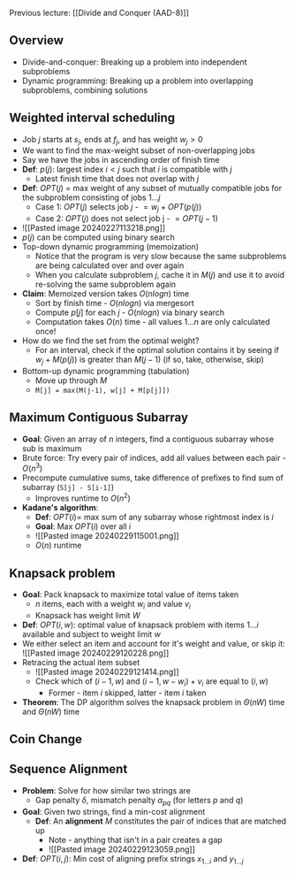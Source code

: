 Previous lecture: [[Divide and Conquer (AAD-8)]]


## Overview
- Divide-and-conquer: Breaking up a problem into independent subproblems
- Dynamic programming: Breaking up a problem into overlapping subproblems, combining solutions

## Weighted interval scheduling
- Job $j$ starts at $s_j$, ends at $f_j$, and has weight $w_{j}> 0$
- We want to find the max-weight subset of non-overlapping jobs
- Say we have the jobs in ascending order of finish time
- **Def**: $p(j)$: largest index $i < j$ such that $i$ is compatible with $j$
	- Latest finish time that does not overlap with $j$
- **Def**: $OPT(j)$ = max weight of any subset of mutually compatible jobs for the subproblem consisting of jobs $1 ... j$ 
	- Case 1: $OPT(j)$ selects job $j$ -  $= w_{j}+ OPT(p(j))$
	- Case 2: $OPT(j)$ does not select job j - $= OPT(j-1)$ 
- ![[Pasted image 20240227113218.png]]
- $p(j)$ can be computed using binary search
- Top-down dynamic programming (memoization)
	- Notice that the program is very slow because the same subproblems are being calculated over and over again
	- When you calculate subproblem $j$, cache it in $M(j)$ and use it to avoid re-solving the same subproblem again
- **Claim**: Memoized version takes $O(nlogn)$ time
	- Sort by finish time - $O(nlogn)$ via mergesort
	- Compute $p[j]$ for each $j$ - $O(nlogn)$ via binary search
	- Computation takes $O(n)$ time - all values $1 ... n$ are only calculated once!
- How do we find the set from the optimal weight?
	- For an interval, check if the optimal solution contains it by seeing  if $w_{j}+ M(p(j))$ is greater than $M(j-1)$ (if so, take, otherwise, skip)
- Bottom-up dynamic programming (tabulation)
	- Move up through $M$
	- `M[j] = max(M(j-1), w[j] + M[p[j]])`

## Maximum Contiguous Subarray
- **Goal**: Given an array of $n$ integers, find a contiguous subarray whose sub is maximum
- Brute force: Try every pair of indices, add all values between each pair - $O(n^3)$
- Precompute cumulative sums, take difference of prefixes to find sum of subarray (`S[j] - S[i-1]`)
	- Improves runtime to $O(n^2)$
- **Kadane's algorithm**: 
	- **Def**: $OPT(i) =$ max sum of any subarray whose rightmost index is $i$
	- **Goal**: Max $OPT(i)$ over all $i$
	- ![[Pasted image 20240229115001.png]]
	- $O(n)$ runtime

## Knapsack problem
- **Goal**: Pack knapsack to maximize total value of items taken
	- $n$ items, each with a weight $w_i$ and value $v_i$
	- Knapsack has weight limit $W$
- **Def**: $OPT(i, w)$: optimal value of knapsack problem with items $1 ... i$ available and subject to weight limit $w$
- We either select an item and account for it's weight and value, or skip it: ![[Pasted image 20240229120228.png]]
- Retracing the actual item subset
	- ![[Pasted image 20240229121414.png]]
	- Check which of  $(i-1, w)$ and $(i-1, w-w_{i}) + v_i$ are equal to $(i, w)$
		- Former - item $i$ skipped, latter - item $i$ taken
- **Theorem**: The DP algorithm solves the knapsack problem in $\Theta(nW)$ time and $\Theta(nW)$ time

## Coin Change

## Sequence Alignment
- **Problem**: Solve for how similar two strings are
	- Gap penalty $\delta$, mismatch penalty $\alpha_{pq}$ (for letters $p$ and $q$)
- **Goal**: Given two strings, find a min-cost alignment
	- **Def**: An **alignment** $M$ constitutes the pair of indices that are matched up
		- Note - anything that isn't in a pair creates a gap
		- ![[Pasted image 20240229123059.png]]
- **Def**: $OPT(i, j)$: Min cost of aligning prefix strings $x_{1 ... i}$ and $y_{1 ... j}$
